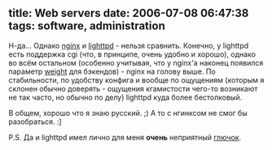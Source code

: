 title: Web servers
date: 2006-07-08 06:47:38
tags: software, administration
----


Н-да... Однако [nginx][1] и [lighttpd][2] - нельзя сравнить. Конечно, у lighttpd есть поддержка cgi (что, в принципе, очень удобно и хорошо), однако во всём остальном (особенно учитывая, что у nginx'а наконец появился параметр [weight][3] для бэкендов) - nginx на голову выше. По стабильности, по удобству конфига и вообще по ощущениям (которым я склонен обычно доверять - ощущения кгамистости чего-то возникают не так часто, но обычно по делу) lighttpd куда более бестолковый.

В общем, хорошо что я знаю русский. ;) А то с нгинксом не смог бы разобраться. :]

P.S. Да и lighttpd имел лично для меня __очень__ неприятный [глючок][4].

[1]: http://sysoev.ru/nginx/changes.html "Последние изменения"
[2]: http://trac.lighttpd.net/trac/timeline "Таймлайн"
[3]: http://sysoev.ru/nginx/docs/http/ngx_http_upstream.html "Модуль upstream"
[4]: http://trac.lighttpd.net/trac/ticket/659 "Тикет"
